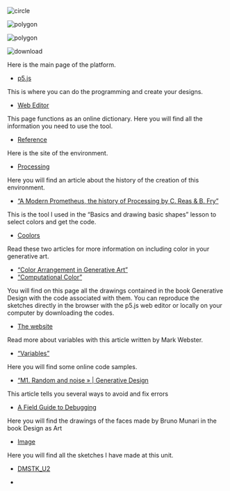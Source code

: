 
![circle](https://github.com/Walkerrh/Intro-to-Creative-Coding-Create-Graphic-Objects/assets/57651882/57965ab2-1884-44b7-8d0d-ee4016c9e421)

![polygon](https://github.com/Walkerrh/Intro-to-Creative-Coding-Create-Graphic-Objects/assets/57651882/33712bf7-ef12-49de-9967-d53ec7a95787)

![polygon](https://github.com/Walkerrh/Intro-to-Creative-Coding-Create-Graphic-Objects/assets/57651882/f52434e1-ac35-43e1-b513-75a95c9e85dc)

![download](https://github.com/Walkerrh/Intro-to-Creative-Coding-Create-Graphic-Objects/assets/57651882/7855eb4a-ef56-419a-a82f-75955dabf5f8)


Here is the main page of the platform.
* [p5.js](https://p5js.org/)

This is where you can do the programming and create your designs.
* [Web Editor](https://editor.p5js.org/)
  
This page functions as an online dictionary. Here you will find all the information you need to use the tool.
* [Reference](https://p5js.org/reference/)
  
Here is the site of the environment.
* [Processing](https://processing.org/)
  
Here you will find an article about the history of the creation of this environment.
* [“A Modern Prometheus, the history of Processing by C. Reas & B. Fry”](https://medium.com/processing-foundation/a-modern-prometheus-59aed94abe85)
  
This is the tool I used in the “Basics and drawing basic shapes” lesson to select colors and get the code.
* [Coolors](https://coolors.co/)
  
Read these two articles for more information on including color in your generative art.
* [“Color Arrangement in Generative Art”](https://tylerxhobbs.com/essays/2021/color-arrangement-in-generative-art)
* [“Computational Color”](http://printingcode.runemadsen.com/lecture-color/)

You will find on this page all the drawings contained in the book Generative Design with the code associated with them. You can reproduce the sketches directly in the browser with the p5.js web editor or locally on your computer by downloading the codes.
* [The website](http://www.generative-gestaltung.de/2/)

Read more about variables with this article written by Mark Webster.
* [“Variables”](https://designingprograms.bitbucket.io/pages/04_variables.html)

Here you will find some online code samples.
* [“M1. Random and noise » | Generative Design](http://www.generative-gestaltung.de/2/)

This article tells you several ways to avoid and fix errors
* [A Field Guide to Debugging](https://p5js.org/learn/debugging.html)

Here you will find the drawings of the faces made by Bruno Munari in the book Design as Art 
* [Image](https://stream.studieau.co/post/57582069103/design-is-fine-bruno-munari-faces-from-his)

Here you will find all the sketches I have made at this unit.
* [DMSTK_U2](https://editor.p5js.org/domestika_julien/collections/JCPrqQSle)

* []()
